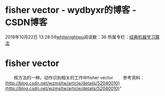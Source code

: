 # fisher vector - wydbyxr的博客 - CSDN博客
2018年10月22日 13:28:59[whitenightwu](https://me.csdn.net/wydbyxr)阅读数：36
所属专栏：[经典机器学习算法](https://blog.csdn.net/column/details/28812.html)
# fisher vector
  核方法的一种。动作识别相关的工作中fisher vector
  参考资料：[http://blog.csdn.net/wzmsltw/article/details/52040010](http://blog.csdn.net/wzmsltw/article/details/52040010)"
